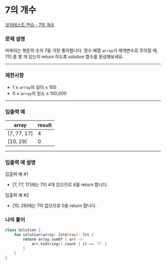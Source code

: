 # 7의 개수

[코딩테스트 연습 - 7의 개수](https://school.programmers.co.kr/learn/courses/30/lessons/120912)

### **문제 설명**

머쓱이는 행운의 숫자 7을 가장 좋아합니다. 정수 배열 `array`가 매개변수로 주어질 때, 7이 총 몇 개 있는지 return 하도록 solution 함수를 완성해보세요.

---

### 제한사항

- 1 ≤ `array`의 길이 ≤ 100
- 0 ≤ `array`의 원소 ≤ 100,000

---

### 입출력 예

| array | result |
| --- | --- |
| [7, 77, 17] | 4 |
| [10, 29] | 0 |

---

### 입출력 예 설명

입출력 예 #1

- [7, 77, 17]에는 7이 4개 있으므로 4를 return 합니다.

입출력 예 #2

- [10, 29]에는 7이 없으므로 0을 return 합니다.

### 나의 풀이

```kotlin
class Solution {
    fun solution(array: IntArray): Int {
        return array.sumOf { arr ->
            arr.toString().count { it == '7' }
        }
    }
}
```